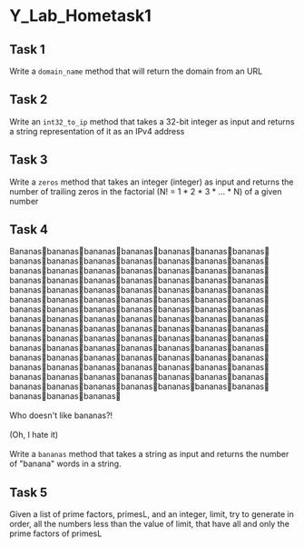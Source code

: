 # Y_Lab_Hometask1
## Task 1
Write a `domain_name` method that will return the domain from an URL

## Task 2
Write an `int32_to_ip` method that takes a 32-bit integer as input and returns a string representation of it as an IPv4 address

## Task 3
Write a `zeros` method that takes an integer (integer) as input and returns the number of trailing zeros in the factorial (N! = 1 * 2 * 3 * ... * N) of a given number

## Task 4
Bananas🍌bananas🍌bananas🍌bananas🍌bananas🍌bananas🍌bananas🍌bananas🍌bananas🍌bananas🍌bananas🍌bananas🍌bananas🍌bananas🍌bananas🍌bananas🍌bananas🍌bananas🍌bananas🍌bananas🍌bananas🍌bananas🍌bananas🍌bananas🍌bananas🍌bananas🍌bananas🍌bananas🍌bananas🍌bananas🍌bananas🍌bananas🍌bananas🍌bananas🍌bananas🍌bananas🍌bananas🍌bananas🍌bananas🍌bananas🍌bananas🍌bananas🍌bananas🍌bananas🍌bananas🍌bananas🍌bananas🍌bananas🍌bananas🍌bananas🍌bananas🍌bananas🍌bananas🍌bananas🍌bananas🍌bananas🍌bananas🍌bananas🍌bananas🍌bananas🍌bananas🍌bananas🍌bananas🍌bananas🍌bananas🍌bananas🍌bananas🍌bananas🍌bananas🍌bananas🍌bananas🍌bananas🍌bananas🍌bananas🍌bananas🍌bananas🍌bananas🍌bananas🍌bananas🍌bananas🍌bananas🍌bananas🍌bananas🍌bananas🍌bananas🍌bananas🍌bananas🍌bananas🍌bananas🍌bananas🍌bananas🍌bananas🍌bananas🍌bananas🍌bananas🍌bananas🍌bananas🍌bananas🍌bananas🍌bananas🍌bananas🍌bananas🍌bananas🍌bananas🍌bananas🍌bananas🍌bananas🍌bananas🍌<br /><br />
Who doesn't like bananas?!<br /><br />
(Oh, I hate it)<br /><br />
Write a `bananas` method that takes a string as input and returns the number of "banana" words in a string.

## Task 5
Given a list of prime factors, primesL, and an integer, limit, try to generate in order, all the numbers less than the value of limit, that have all and only the prime factors of primesL

